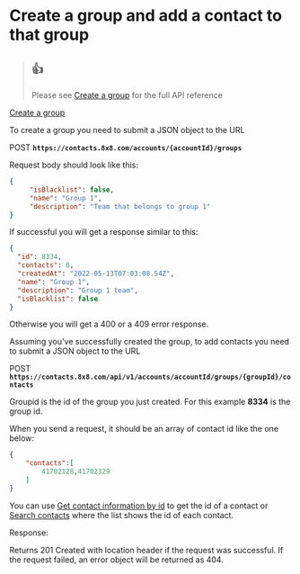 # Create a group and add a contact to that group

> 👍
> -
>
> Please see [Create a group](/connect/reference/create-group) for the full API reference
>
>

[Create a group](/connect/reference/create-group)

To create a group you need to submit a JSON object to the URL  

POST **`https://contacts.8x8.com/accounts/{accountId}/groups`**

Request body should look like this:

```json
{
     "isBlacklist": false,
     "name": "Group 1",
     "description": "Team that belongs to group 1"
}

```

If successful you will get a response similar to this:

```json
{
  "id": 8334,
  "contacts": 0,
  "createdAt": "2022-05-13T07:03:08.54Z",
  "name": "Group 1",
  "description": "Group 1 team",
  "isBlacklist": false
}

```

Otherwise you will get a 400 or a 409 error response.

Assuming you've successfully created the group, to add contacts you need to submit a JSON object to the URL  

POST **`https://contacts.8x8.com/api/v1/accounts/accountId/groups/{groupId}/contacts`**  

Groupid is the id of the group you just created. For this example **8334** is the group id.  

When you send a request, it should be an array of contact id like the one below:

```json
{
    "contacts":[
        41702128,41702329
    ]
}

```

You can use [Get contact information by id](/connect/reference/get-contact-by-id) to get the id of a contact or [Search contacts](/connect/reference/contact-search) where the list shows the id of each contact.

Response:  

Returns 201 Created with location header if the request was successful. If the request failed, an error object will be returned as 404.
